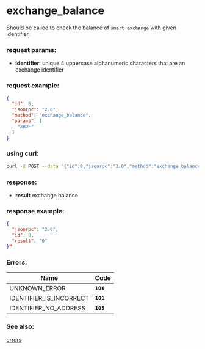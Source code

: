 # exchange_balance

Should be called to check the balance of `smart exchange` with given identifier.

### request params:

- **identifier**: unique 4 uppercase alphanumeric characters that are an exchange identifier

### request example:

```json
{
  "id": 8,
  "jsonrpc": "2.0",
  "method": "exchange_balance",
  "params": [
    "XROF"
  ]
}
```

### using curl:

```bash
curl -X POST --data '{"id":8,"jsonrpc":"2.0","method":"exchange_balance","params":["XROF"]}' -H "Content-Type: application/json" http://localhost:8080
```

### response:

- **result** exchange balance

### response example:

```json
{
  "jsonrpc": "2.0",
  "id": 8,
  "result": "0"
}"
```

### Errors:

| Name | Code |
| - | - |
| UNKNOWN_ERROR                     | **`100`** |
| IDENTIFIER_IS_INCORRECT           | **`101`** |
| IDENTIFIER_NO_ADDRESS             | **`105`** |

### See also:

[errors](api_errors.md)
